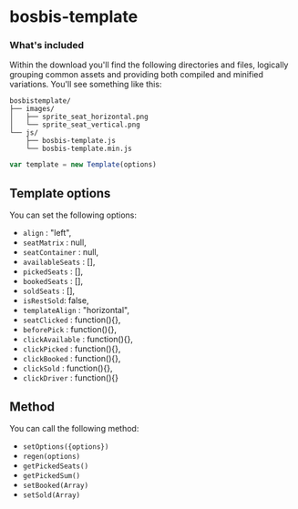 # bosbis-template

### What's included

Within the download you'll find the following directories and files, logically grouping common assets and providing both compiled and minified variations. You'll see something like this:

```
bosbistemplate/
├── images/
│   ├── sprite_seat_horizontal.png
│   └── sprite_seat_vertical.png
└── js/
    ├── bosbis-template.js
    └── bosbis-template.min.js
```

```js
var template = new Template(options)
```

## Template options

You can set the following options:

* `align` :  "left",
* `seatMatrix` : null,
* `seatContainer` : null,
* `availableSeats` : [],
* `pickedSeats` : [],
* `bookedSeats` : [],
* `soldSeats` : [],
* `isRestSold`: false,
* `templateAlign` : "horizontal",
* `seatClicked` : function(){},
* `beforePick` : function(){},
* `clickAvailable` : function(){},
* `clickPicked` : function(){},
* `clickBooked` : function(){},
* `clickSold` : function(){},
* `clickDriver` : function(){}

## Method

You can call the following method:

* `setOptions({options})` 
* `regen(options)` 
* `getPickedSeats()` 
* `getPickedSum()` 
* `setBooked(Array)` 
* `setSold(Array)`